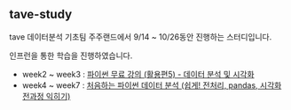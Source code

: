 ## tave-study
tave 데이터분석 기초팀 주주랜드에서 9/14 ~ 10/26동안 진행하는 스터디입니다.

인프런을 통한 학습을 진행하였습니다.
+ week2 ~ week3 : [파이썬 무료 강의 (활용편5) - 데이터 분석 및 시각화](https://www.inflearn.com/course/%EB%82%98%EB%8F%84%EC%BD%94%EB%94%A9-%EB%8D%B0%EC%9D%B4%ED%84%B0%EB%B6%84%EC%84%9D-%EC%8B%9C%EA%B0%81%ED%99%94)
+ week4 ~ week7 : [처음하는 파이썬 데이터 분석 (쉽게! 전처리, pandas, 시각화 전과정 익히기)](https://www.inflearn.com/course/%ED%8C%8C%EC%9D%B4%EC%8D%AC-%EB%8D%B0%EC%9D%B4%ED%84%B0%EB%B6%84%EC%84%9D-%EC%A0%84%EC%B2%98%EB%A6%AC-%ED%8C%90%EB%8B%A4%EC%8A%A4-%EC%8B%9C%EA%B0%81%ED%99%94)
